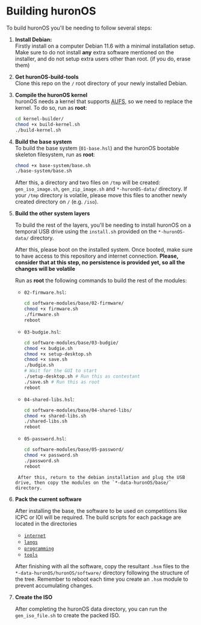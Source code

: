 # Building huronOS

To build huronOS you'll be needing to follow several steps:

1. **Install Debian:**  
   Firstly install on a computer Debian 11.6 with a minimal installation setup. Make sure to do not install **any** extra software mentioned on the installer, and do not setup extra users other than root. (if you do, erase them)

2. **Get huronOS-build-tools**  
   Clone this repo on the `/` root directory of your newly installed Debian.

3. **Compile the huronOS kernel**  
   huronOS needs a kernel that supports [AUFS](https://aufs.sf.net), so we need to replace the kernel. To do so, run as **root**:

   ```bash
   cd kernel-builder/
   chmod +x build-kernel.sh
   ./build-kernel.sh
   ```

4. **Build the base system**  
   To build the base system (`01-base.hsl`) and the huronOS bootable skeleton filesystem, run as **root**:  

   ```bash
   chmod +x base-system/base.sh
   ./base-system/base.sh
   ```

   After this, a directory and two files on `/tmp` will be created: `gen_iso_image.sh`, `gen_zip_image.sh` and `*-huronOS-data/` directory. If your `/tmp` directory is volatile, please move this files to another newly created directory on `/` (e.g. `/iso`).

5. **Build the other system layers**

   To build the rest of the layers, you'll be needing to install huronOS on a temporal USB drive using the `install.sh` provided on the `*-huronOS-data/` directory.

   After this, please boot on the installed system.
   Once booted, make sure to have access to this repository and internet connection. **Please, consider that at this step, no persistence is provided yet, so all the changes will be volatile**

   Run as **root** the following commands to build the rest of the modules:

   - `02-firmware.hsl`:
     ```bash
     cd software-modules/base/02-firmware/
     chmod +x firmware.sh
     ./firmware.sh
     reboot
     ```
   - `03-budgie.hsl`:
     ```bash
     cd software-modules/base/03-budgie/
     chmod +x budgie.sh
     chmod +x setup-desktop.sh
     chmod +x save.sh
     ./budgie.sh
     # Wait for the GUI to start
     ./setup-desktop.sh # Run this as contestant
     ./save.sh # Run this as root
     reboot
     ```
   - `04-shared-libs.hsl`:
     ```bash
     cd software-modules/base/04-shared-libs/
     chmod +x shared-libs.sh
     ./shared-libs.sh
     reboot
     ```
   - `05-password.hsl`:
     ```bash
     cd software-modules/base/05-password/
     chmod +x password.sh
     ./password.sh
     reboot
     ```

   ```
    After this, return to the debian installation and plug the USB drive, then copy the modules on the `*-data-huronOS/base/` directory.

   ```

6. **Pack the current software**

   After installing the base, the software to be used on competitions like ICPC or IOI will be required. The build scripts for each package are located in the directories

   - [`internet`](./software-modules/internet/)
   - [`langs`](./software-modules/langs/)
   - [`programming`](./software-modules/programming/)
   - [`tools`](./software-modules/tools/)

   After finishing with all the software, copy the resultant `.hsm` files to the `*-data-huronOS/huronOS/software/` directory following the structure of the tree. Remember to reboot each time you create an `.hsm` module to prevent accumulating changes.

7. **Create the ISO**

   After completing the huronOS data directory, you can run the `gen_iso_file.sh` to create the packed ISO.
